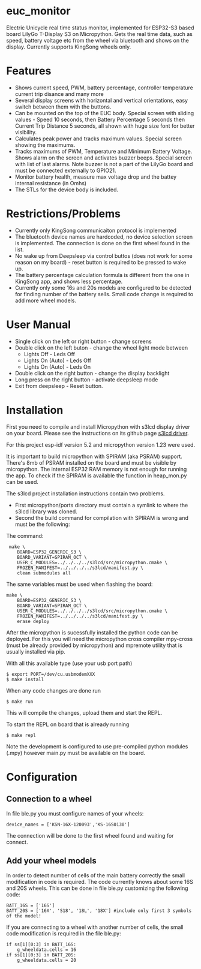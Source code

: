 # euc_monitor

Electric Unicycle real time status monitor, implemented for ESP32-S3 based board LilyGo T-Display S3 on Micropython.
Gets the real time data, such as speed, battery voltage etc from the wheel via bluetooth and shows on the display. Currently supports KingSong wheels only. 

# Features

- Shows current speed, PWM, battery percentage, controller temperature current trip disance and many more
- Several display screens with horizontal and vertical orientations, easy switch between them with the buttons.
- Can be mounted on the top of the EUC body. Special screen with sliding values - Speed 10 seconds, then Battery Percentage 5 seconds then Current Trip Distance 5 seconds, all shown with huge size font for better visibility.
- Calculates peak power and tracks maximum values. Special screen showing the maximums.
- Tracks maximums of PWM, Temperature and Minimum Battery Voltage. Shows alarm on the screen and activates buzzer beeps. Special screen with list of last alarms. Note buzzer is not a part of the LilyGo board and must be connected externally to GPIO21.
- Monitor battery health, measure max voltage drop and the battey internal resistance (in Omhs)
- The STLs for the device body  is included.


# Restrictions/Problems

- Currently only KingSong communicaiton protocol is implemented
- The bluetooth device names are hardcoded, no device selection screen is implemented. The connection is done on the first wheel found in the list.
- No wake up from Deepsleep via control buttos (does not work for some reason on my board) - reset button  is required to be pressed to wake up.
- The battery percentage calculation formula is different from the one in KingSong app, and shows less percentage.
- Currently only some 16s and 20s models are configured to be detected for finding number of the battery sells. Small code change is required to add more wheel models. 


# User Manual

* Single click on the left or right button - change screens 
* Double click on the left buton - change the wheel light mode between
  - Lights Off - Leds Off
  - Lights On (Auto) - Leds Off
  - Lights On (Auto) - Leds On
* Double click on the right button - change the display backlight 
* Long press on the right button - activate deepsleep mode
* Exit from deepsleep - Reset button.

# Installation

First you need to compile and install Micropython with s3lcd display driver on your board. Please see the instructions on its github page [s3lcd driver](https://github.com/russhughes/s3lcd).

For this project esp-idf version 5.2 and micropython version 1.23 were used. 

It is important to build micropython with SPIRAM (aka PSRAM) support. There's 8mb of PSRAM installed on the board and must be visible by micropython. The internal ESP32 RAM memory is not enough for running the app. To check if the SPIRAM is available the function in heap_mon.py can be used.

The s3lcd project installation instructions contain two problems. 
- First micropython/ports directory must contain a symlink to where the s3lcd library was cloned.
- Second the build command for compilation with SPIRAM is wrong and must be the following:

The command:

     make \
	    BOARD=ESP32_GENERIC_S3 \
	    BOARD_VARIANT=SPIRAM_OCT \
	    USER_C_MODULES=../../../../s3lcd/src/micropython.cmake \
	    FROZEN_MANIFEST=../../../../s3lcd/manifest.py \
	    clean submodules all

The same variables must be used when flashing the board:

    make \
	    BOARD=ESP32_GENERIC_S3 \
	    BOARD_VARIANT=SPIRAM_OCT \
	    USER_C_MODULES=../../../../s3lcd/src/micropython.cmake \
	    FROZEN_MANIFEST=../../../../s3lcd/manifest.py \
	    erase deploy

After the micropython is sucessfully installed the python code can be deployed. For this you will need the micropython cross compiler mpy-cross (must be already provided by micropython) and mpremote utility that is usually installed via pip.

With all this available type (use your usb port path)

    $ export PORT=/dev/cu.usbmodemXXX
    $ make install

When any code changes are done run
    
    $ make run
    
This will compile the changes, upload them and start the REPL.

To start the REPL on board that is already running 

    $ make repl
    
Note the development is configured to use pre-compiled python modules (.mpy) however main.py must be available on the board.


# Configuration

## Connection to a wheel

In file ble.py you must configure names of your wheels:

    device_names = ['KSN-16X-120093','KS-16S0130']
    
The connection will be done to the first wheel found and waiting for connect.

## Add your wheel models

In order to detect number of cells of the main battery correctly the small modification in code is required. The code currently knows about some 16S and 20S wheels.
This can be done in file ble.py customizing the following code:

    BATT_16S = ['16S']
    BATT_20S = ['16X', 'S18', '18L', '18X'] #include only first 3 symbols of the model!
    
If you are connecting to a wheel with another number of cells, the small code modification is required in the file ble.py:

    if ss[1][0:3] in BATT_16S:
        g_wheeldata.cells = 16
    if ss[1][0:3] in BATT_20S:
        g_wheeldata.cells = 20
